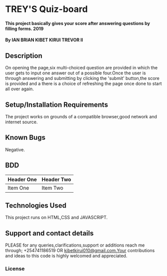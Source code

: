 # TREY'S Quiz-board
#### This project basically gives your score after answering questions by filling forms. 2019
#### By **IAN BRIAN KIBET KIRUI TREVOR II**
## Description
On opening the page,six multi-choiced question are provided in which the user gets to input one answer out of a possible four.Once the user is through answering and submitting by clicking the 'submit' button,the score is provided and a there is a choice of refreshing the page once done to start all over again.
## Setup/Installation Requirements
The project works on grounds of a compatible browser,good network and internet source.
## Known Bugs
Negative.
## BDD
| Header One     | Header Two     |
| :------------- | :------------- |
| Item One       | Item Two       |
## Technologies Used
This project runs on HTML,CSS and JAVASCRIPT.
## Support and contact details
 PLEASE for any queries,clarifications,support or additions reach me through; +254741186519 OR kibetkirui010@gmail.com.Your contributions and ideas to this code is highly welcomed and appreciated.
### License
